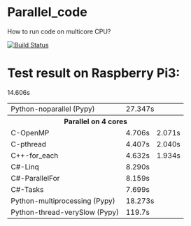 # Parallel_code
How to run code on multicore CPU?

[![Build Status](https://travis-ci.org/fuszenecker/Parallel_code.svg?branch=master)](https://travis-ci.org/fuszenecker/Parallel_code)

# Test result on Raspberry Pi3:

<table style="text-al>
<tr><th>Prog</th><th>normal modulo</th><th>floatdiv</th></tr>
<tr><td>C-noparallel<td>17.204s</td><td>7.631s</td></tr>
<tr><td>LUA-noparallel (LuaJIT)<td colspan="2">14.606s</td></tr>
<tr><td>Python-noparallel (Pypy)<td colspan="2">27.347s</td></tr>

<tr><th colspan="3">Parallel on 4 cores</th></tr>
<tr><td>C-OpenMP<td>4.706s</td><td>2.071s</td></tr>
<tr><td>C-pthread<td>4.407s</td><td>2.040s</td></tr>
<tr><td>C++-for_each<td>4.632s</td><td>1.934s</td></tr>

<tr><td>C#-Linq<td colspan="2">8.290s</td></tr>
<tr><td>C#-ParallelFor<td colspan="2">8.159s</td></tr>
<tr><td>C#-Tasks<td colspan="2">7.699s</td></tr>

<tr><td>Python-multiprocessing (Pypy)<td colspan="2">18.273s</td></tr>
<tr><td>Python-thread-verySlow (Pypy)<td colspan="2">119.7s</td></tr>
</table>
